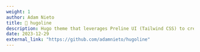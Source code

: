 ```yaml
---
weight: 1
author: Adam Nieto
title: 💼 hugoline
description: Hugo theme that leverages Preline UI (Tailwind CSS) to create a minimal portfolio website
date: 2023-12-29
external_link: "https://github.com/adamnieto/hugoline"
---
```

